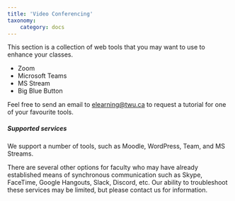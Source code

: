 ```yaml
---
title: 'Video Conferencing'
taxonomy:
    category: docs
---
```


This section is a collection of web tools that you may want to use to enhance your classes.

- Zoom
- Microsoft Teams
- MS Stream
- Big Blue Button

Feel free to send an email to elearning@twu.ca to request a tutorial for one of your favourite tools.

#####  Supported services
We support a number of tools, such as Moodle, WordPress, Team, and MS Streams.

There are several other options for faculty who may have already established means of synchronous communication such as Skype, FaceTime, Google Hangouts, Slack, Discord, etc. Our ability to troubleshoot these services may be limited, but please contact us for information.
